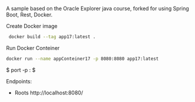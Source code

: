 A sample based on the Oracle Explorer java course, forked for using Spring Boot, Rest, Docker.

Create Docker image

```bash
 docker build --tag app17:latest .
```

Run Docker Conteiner

```bash
docker run --name appConteiner17 -p 8080:8080 app17:latest
```

$
	port -p <local> : <container>
$

Endpoints:
 *	Roots	http://localhost:8080/